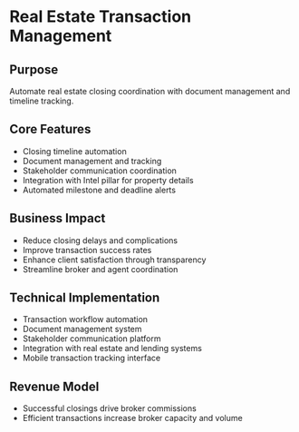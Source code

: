 # Real Estate Transaction Management

## Purpose
Automate real estate closing coordination with document management and timeline tracking.

## Core Features
- Closing timeline automation
- Document management and tracking
- Stakeholder communication coordination
- Integration with Intel pillar for property details
- Automated milestone and deadline alerts

## Business Impact
- Reduce closing delays and complications
- Improve transaction success rates
- Enhance client satisfaction through transparency
- Streamline broker and agent coordination

## Technical Implementation
- Transaction workflow automation
- Document management system
- Stakeholder communication platform
- Integration with real estate and lending systems
- Mobile transaction tracking interface

## Revenue Model
- Successful closings drive broker commissions
- Efficient transactions increase broker capacity and volume